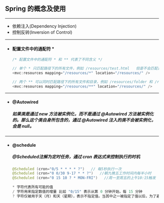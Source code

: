 ## Spring 的概念及使用

---
- 依赖注入(Dependency Injection)
- 控制反转(Inversion of Control)




---
- #### 配置文件中的通配符 *
  ```javascript
  /* 配置文件中的通配符 * 和 ** 代表了不同含义 */

  // 单个 * 只匹配路径下的所有文件，例如 /resources/test.html   但是不会匹配目录
  <mvc:resources mapping="/resources/*" location="/resources/" />

  // 两个 ** 可以同时匹配路径下的所有文件和目录，例如 /resources/folder 和 /resources/test.html
  <mvc:resources mapping="/resources/**" location="/resources/" />
  ```


---
- #### @Autowired
  ##### 如果类是通过 new 方法被实例化，而不是通过 @Autowired 方法被实例化的。那么这个类自身所包含的，通过 @Autowired 注入的类不会被实例化，会是 null。
  
  

---
- #### @schedule
  ##### @Scheduled注解为定时任务，通过 cron 表达式来控制执行的时机
  ```java
  @Scheduled (cron="0/5 * * * * ?")   // 每5秒执行一次 
  @Scheduled (cron="0 0/30 9-17 * * ?")   //朝九晚五工作时间内每半小时
  @Scheduled (cron="0 15 10 ? * MON-FRI")   //周一至周五的上午10:15触发 
      
  * 字符代表所有可能的值
  / 字符用来指定数值的增量 比如 "0/15" 表示从第 0 分钟开始，每 15 分钟
  ? 字符仅被用于天（月）和天（星期），表示不指定值。当其中之一被指定了值以后，为了避免冲突，需要将另一个子表达式的值设为 "?"
  ```

